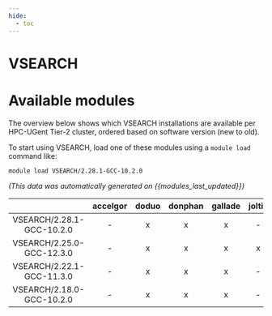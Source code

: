 ```yaml
---
hide:
  - toc
---
```


VSEARCH
=======

# Available modules


The overview below shows which VSEARCH installations are available per HPC-UGent Tier-2 cluster, ordered based on software version (new to old).

To start using VSEARCH, load one of these modules using a `module load` command like:

```shell
module load VSEARCH/2.28.1-GCC-10.2.0
```

*(This data was automatically generated on {{modules_last_updated}})*  

| |accelgor|doduo|donphan|gallade|joltik|shinx|skitty|
| :---: | :---: | :---: | :---: | :---: | :---: | :---: | :---: |
|VSEARCH/2.28.1-GCC-10.2.0|-|x|x|x|-|-|-|
|VSEARCH/2.25.0-GCC-12.3.0|-|x|x|x|x|x|x|
|VSEARCH/2.22.1-GCC-11.3.0|-|x|x|x|-|-|-|
|VSEARCH/2.18.0-GCC-10.2.0|-|x|x|x|-|-|-|
